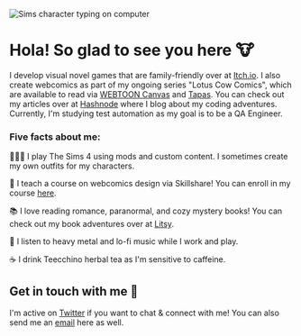 ![Sims character typing on computer](https://pbs.twimg.com/media/Efd-aUcWsAIr--M?format=jpg&name=large)

# Hola! So glad to see you here 🐮

I develop visual novel games that are family-friendly over at [Itch.io](http://redlotusdesignz.itch.io). I also create webcomics as part of my ongoing series "Lotus Cow Comics", which are available to read via [WEBTOON Canvas](https://www.webtoons.com/en/challenge/lotus-cow-comics/list?title_no=364889&page=1) and [Tapas](https://tapas.io/series/lotuscowcomics). You can check out my articles over at [Hashnode](http://thecodingcow.com) where I blog about my coding adventures. Currently, I'm studying test automation as my goal is to be a QA Engineer.

### Five facts about me: 

👩🏻‍💻 I play The Sims 4 using mods and custom content. I sometimes create my own outfits for my characters.

🎨 I teach a course on webcomics design via Skillshare! You can enroll in my course [here](https://skl.sh/3fxrr02). 

📚 I love reading romance, paranormal, and cozy mystery books! You can check out my book adventures over at [Litsy](https://www.litsy.com/web/user/redlotusdesignz).

🎵 I listen to heavy metal and lo-fi music while I work and play.

☕ I drink Teecchino herbal tea as I'm sensitive to caffeine.

## Get in touch with me 💬

I'm active on [Twitter](http://twitter.com/redlotusdesignz) if you want to chat & connect with me! You can also send me an [email](mailto:dchin@redlotusdesignz.com) here as well. 
